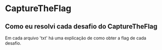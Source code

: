 # CaptureTheFlag

## Como eu resolvi cada desafio do CaptureTheFlag
  Em cada arquivo 'txt' há uma explicação de como obter a flag de cada desafio.
